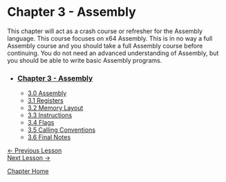 # Chapter 3 - Assembly

This chapter will act as a crash course or refresher for the Assembly language. This course focuses on x64 Assembly. This is in no way a full Assembly course and you should take a full Assembly course before continuing. You do not need an advanced understanding of Assembly, but you should be able to write basic Assembly programs.

* ### [Chapter 3 - Assembly](3.0%20Assembly.md)
    * [3.0 Assembly](3.0%20Assembly.md)
    * [3.1 Registers](3.1%20Registers.md)
    * [3.2 Memory Layout](3.2%20MemoryLayout.md)
    * [3.3 Instructions](3.3%20Instructions.md)
    * [3.4 Flags](3.4%20Flags.md)
    * [3.5 Calling Conventions](3.5%20CallingConventions.md)
    * [3.6 Final Notes](3.6%20FinalNotes.md)

[<- Previous Lesson](../Chapter%202%20-%20BinaryBasics/2.6%20Mindset.md)  
[Next Lesson ->](3.1%20Registers.md)  

[Chapter Home](3.0%20Assembly.md)  
